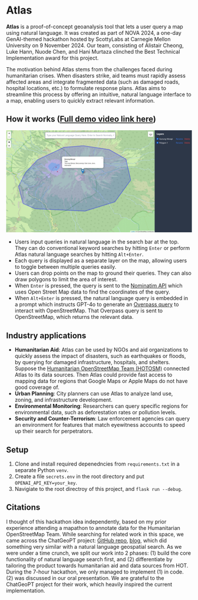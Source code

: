 # Atlas

**Atlas** is a proof-of-concept geoanalysis tool that lets a user query a map using natural language. It was created as part of NOVA 2024, a one-day GenAI-themed hackathon hosted by ScottyLabs at Carnegie Mellon University on 9 November 2024. Our team, consisting of Alistair Cheong, Luke Hann, Nuode Chen, and Hani Murtaza clinched the Best Technical Implementation award for this project.

The motivation behind Atlas stems from the challenges faced during humanitarian crises. When disasters strike, aid teams must rapidly assess affected areas and integrate fragmented data (such as damaged roads, hospital locations, etc.) to formulate response plans. Atlas aims to streamline this process by offering an intuitive, natural language interface to a map, enabling users to quickly extract relevant information.

## How it works ([Full demo video link here](media/demo.mp4))

![alt text](media/screenshot.png)

- Users input queries in natural language in the search bar at the top. They can do conventional keyword searches by hitting `Enter` or perform Atlas natural language searches by hitting `Alt+Enter`.
- Each query is displayed as a separate layer on the map, allowing users to toggle between multiple queries easily.
- Users can drop points on the map to ground their queries. They can also draw polygons to limit the area of interest.
- When `Enter` is pressed, the query is sent to the [Nominatim API](https://nominatim.org/) which uses Open Street Map data to find the coordinates of the query.
- When `Alt+Enter` is pressed, the natural language query is embedded in a prompt which instructs GPT-4o to generate an [Overpass query](https://wiki.openstreetmap.org/wiki/Overpass_API/Overpass_QL) to interact with OpenStreetMap. That Overpass query is sent to OpenStreetMap, which returns the relevant data. 

## Industry applications
- **Humanitarian Aid**: Atlas can be used by NGOs and aid organizations to quickly assess the impact of disasters, such as earthquakes or floods, by querying for damaged infrastructure, hospitals, and shelters. Suppose the [Humanitarian OpenStreetMap Team (HOTOSM)](https://www.hotosm.org/) connected Atlas to its data sources. Then Atlas could provide fast access to mapping data for regions that Google Maps or Apple Maps do not have good coverage of.
- **Urban Planning**: City planners can use Atlas to analyze land use, zoning, and infrastructure development.
- **Environmental Monitoring**: Researchers can query specific regions for environmental data, such as deforestation rates or pollution levels.
- **Security and Counter-Terrorism**: Law enforcement agencies can query an environment for features that match eyewitness accounts to speed up their search for perpetrators.

## Setup
1. Clone and install required depenedncies from `requirements.txt` in a separate Python `venv`.
2. Create a file `secrets.env` in the root directory and put `OPENAI_API_KEY=your_key`.
3. Navigiate to the root directroy of this project, and `flask run --debug`.

## Citations
I thought of this hackathon idea independently, based on my prior experience attending a mapathon to annotate data for the Humanitarian OpenStreetMap Team. While searching for related work in this space, we came across the ChatGeoPT project: [GitHub repo](https://github.com/earth-genome/ChatGeoPT), [blog](https://medium.com/earthrisemedia/chatgeopt-exploring-the-future-of-talking-to-our-maps-b1f82903bb05), which did something very similar with a natural language geospatial search. As we were under a time crunch, we split our work into 2 phases: (1) build the core functionality of natural language search first, and (2) differentiate by tailoring the product towards humanitarian aid and data sources from HOT. During the 7-hour hackathon, we only managed to implement (1) in code. (2) was discussed in our oral presentation. We are grateful to the ChatGeoPT project for their work, which heavily inspired the current implementation.
